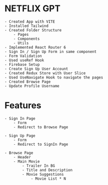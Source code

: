 # NETFLIX GPT

    - Created App with VITE
    - Installed Tailwind
    - Created Folder Structure
        - Pages
        - Components
        - Utils
    - Implemented React Router 6
    - Sign In / Sign Up Form in same component
    - Form Validation
    - Used useRef Hook
    - Firebase Setup
    - Create Sign Up User Account
    - Created Redux Store with User Slice
    - Used UseNavigate Hook to navigate the pages
    - Created Browse Page
    - Update Profile Username

# Features

    - Sign In Page
        - Form
        - Redirect to Browse Page

    - Sign Up Page
        - Form
        - Redirect to SignIn Page

    - Browse Page
        - Header
        - Main Movie
            - Trailer In BG
            - Title and Description
            - Movie Suggestions
                - Movie List * N

